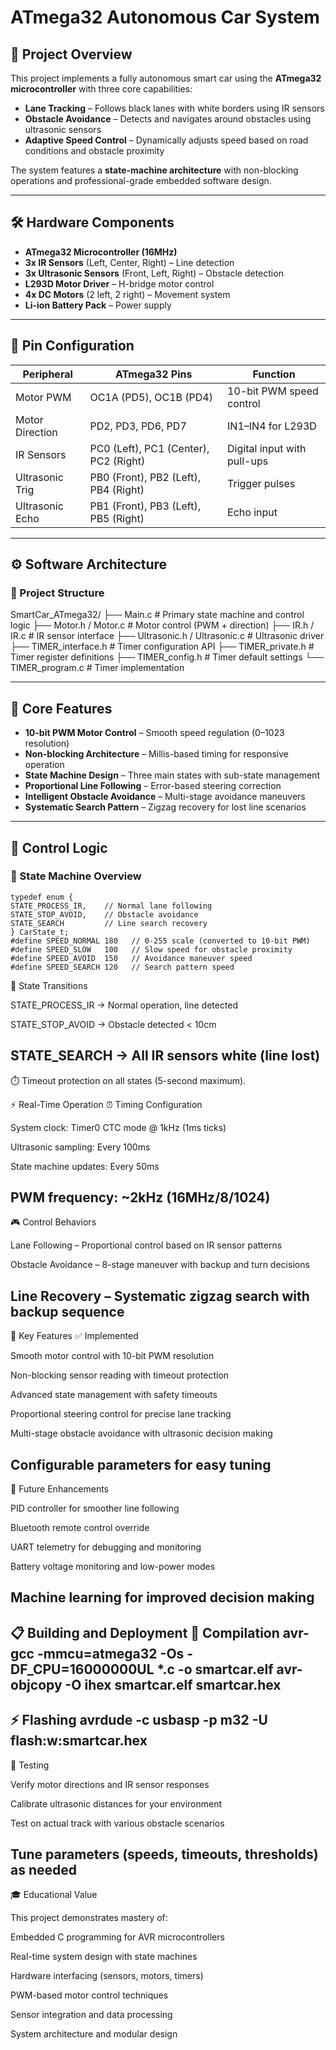 # ATmega32 Autonomous Car System

## 📌 Project Overview
This project implements a fully autonomous smart car using the **ATmega32 microcontroller** with three core capabilities:

- **Lane Tracking** – Follows black lanes with white borders using IR sensors  
- **Obstacle Avoidance** – Detects and navigates around obstacles using ultrasonic sensors  
- **Adaptive Speed Control** – Dynamically adjusts speed based on road conditions and obstacle proximity  

The system features a **state-machine architecture** with non-blocking operations and professional-grade embedded software design.

---

## 🛠️ Hardware Components
- **ATmega32 Microcontroller (16MHz)**
- **3x IR Sensors** (Left, Center, Right) – Line detection
- **3x Ultrasonic Sensors** (Front, Left, Right) – Obstacle detection
- **L293D Motor Driver** – H-bridge motor control
- **4x DC Motors** (2 left, 2 right) – Movement system
- **Li-ion Battery Pack** – Power supply

---

## 🔌 Pin Configuration

| Peripheral       | ATmega32 Pins              | Function                  |
|------------------|----------------------------|---------------------------|
| Motor PWM        | OC1A (PD5), OC1B (PD4)     | 10-bit PWM speed control |
| Motor Direction  | PD2, PD3, PD6, PD7         | IN1–IN4 for L293D        |
| IR Sensors       | PC0 (Left), PC1 (Center), PC2 (Right) | Digital input with pull-ups |
| Ultrasonic Trig  | PB0 (Front), PB2 (Left), PB4 (Right) | Trigger pulses |
| Ultrasonic Echo  | PB1 (Front), PB3 (Left), PB5 (Right) | Echo input |

---

## ⚙️ Software Architecture

### 📁 Project Structure
SmartCar_ATmega32/
├── Main.c # Primary state machine and control logic
├── Motor.h / Motor.c # Motor control (PWM + direction)
├── IR.h / IR.c # IR sensor interface
├── Ultrasonic.h / Ultrasonic.c # Ultrasonic driver
├── TIMER_interface.h # Timer configuration API
├── TIMER_private.h # Timer register definitions
├── TIMER_config.h # Timer default settings
└── TIMER_program.c # Timer implementation

---

## 🧠 Core Features
- **10-bit PWM Motor Control** – Smooth speed regulation (0–1023 resolution)  
- **Non-blocking Architecture** – Millis-based timing for responsive operation  
- **State Machine Design** – Three main states with sub-state management  
- **Proportional Line Following** – Error-based steering correction  
- **Intelligent Obstacle Avoidance** – Multi-stage avoidance maneuvers  
- **Systematic Search Pattern** – Zigzag recovery for lost line scenarios  

---

## 🎯 Control Logic

### 🔄 State Machine Overview

    typedef enum {
    STATE_PROCESS_IR,    // Normal lane following
    STATE_STOP_AVOID,    // Obstacle avoidance
    STATE_SEARCH         // Line search recovery
    } CarState_t;
    #define SPEED_NORMAL 180   // 0-255 scale (converted to 10-bit PWM)
    #define SPEED_SLOW   100   // Slow speed for obstacle proximity
    #define SPEED_AVOID  150   // Avoidance maneuver speed
    #define SPEED_SEARCH 120   // Search pattern speed


🚦 State Transitions

STATE_PROCESS_IR → Normal operation, line detected

STATE_STOP_AVOID → Obstacle detected < 10cm

STATE_SEARCH → All IR sensors white (line lost)
---
⏱️ Timeout protection on all states (5-second maximum).

⚡ Real-Time Operation
⏰ Timing Configuration

System clock: Timer0 CTC mode @ 1kHz (1ms ticks)

Ultrasonic sampling: Every 100ms

State machine updates: Every 50ms

PWM frequency: ~2kHz (16MHz/8/1024)
---
🎮 Control Behaviors

Lane Following – Proportional control based on IR sensor patterns

Obstacle Avoidance – 8-stage maneuver with backup and turn decisions

Line Recovery – Systematic zigzag search with backup sequence
---
🚀 Key Features
✅ Implemented

Smooth motor control with 10-bit PWM resolution

Non-blocking sensor reading with timeout protection

Advanced state management with safety timeouts

Proportional steering control for precise lane tracking

Multi-stage obstacle avoidance with ultrasonic decision making

Configurable parameters for easy tuning
---
🔮 Future Enhancements

PID controller for smoother line following

Bluetooth remote control override

UART telemetry for debugging and monitoring

Battery voltage monitoring and low-power modes

Machine learning for improved decision making
---
📋 Building and Deployment
🔧 Compilation
avr-gcc -mmcu=atmega32 -Os -DF_CPU=16000000UL *.c -o smartcar.elf
avr-objcopy -O ihex smartcar.elf smartcar.hex
---
⚡ Flashing
avrdude -c usbasp -p m32 -U flash:w:smartcar.hex
---
🧪 Testing

Verify motor directions and IR sensor responses

Calibrate ultrasonic distances for your environment

Test on actual track with various obstacle scenarios

Tune parameters (speeds, timeouts, thresholds) as needed
---
🎓 Educational Value

This project demonstrates mastery of:

Embedded C programming for AVR microcontrollers

Real-time system design with state machines

Hardware interfacing (sensors, motors, timers)

PWM-based motor control techniques

Sensor integration and data processing

System architecture and modular design


